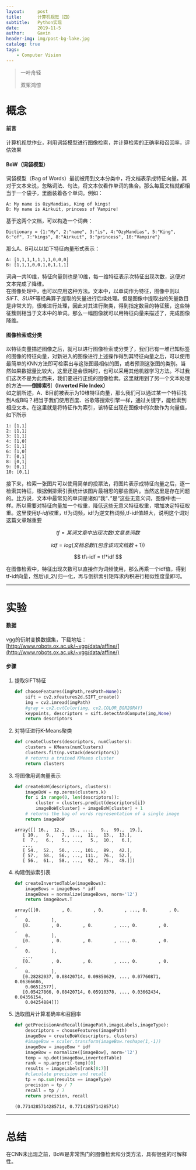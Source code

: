 ```yaml
---
layout:     post
title:      计算机视觉（四）
subtitle:   Python实现
date:       2019-11-5
author:     Gavin
header-img: img/post-bg-lake.jpg
catalog: true
tags:
    - Computer Vision
---
```


> 一叶舟轻
> 
> 双桨鸿惊

# 概念

#### 前言

计算机视觉作业，利用词袋模型进行图像检索，并计算检索的正确率和召回率，评估效果

#### BoW（词袋模型）

词袋模型（Bag of Words）最初被用到文本分类中，将文档表示成特征向量。其对于文本来说，忽略词法、句法，将文本仅看作单词的集合。那么每篇文档就都相当于一个袋子，里面装着各个单词。例如：  

```
A: My name is OzyMandias, King of kings!
B: My name is Airkuit, princess of Vampire!
```

基于这两个文档，可以构造一个词典：  

```
Dictionary = {1:"My", 2:"name", 3:"is", 4:"OzyMandias", 5:"King", 6:"of", 7:"kings", 8:"Airkuit", 9:"princess", 10:"Vampire"} 
```

那么A、B可以以如下特征向量形式表示：  

```
A: [1,1,1,1,1,1,1,0,0,0]
B: [1,1,1,0,0,1,0,1,1,1]
```  
词典一共10维，特征向量则也是10维，每一维特征表示次特征出现次数，这便对文本完成了降维。  
在图像处理中，也可以应用这种方法。文本中，以单词作为特征，图像中则以*SIFT*、*SURF*等经典算子提取的矢量进行后续处理。但是图像中提取出的矢量数目是非常大的，很难进行处理，因此对其进行聚类，得到指定数目的特征簇，这些特征簇则相当于文本中的单词。那么一幅图像就可以用特征向量来描述了，完成图像降维。

#### 图像检索或分类

以特征向量描述图像之后，就可以进行图像检索或分类了，我们已有一堆已知标签的图像的特征向量，对新进入的图像进行上述操作得到其特征向量之后，可以使用最简单的KNN方法即可检索出与这张图最相似的图，或者预测这张图的类别。当然如果数据量比较大，这里还是会很耗时，也可以采用其他机器学习方法。不过我们这次不是为此而来，我们要进行正统的图像检索。这里就用到了另一个文本处理的方法——**倒排索引（Inverted File Index）**  
如之前所述，A、B目前被表示为10维特征向量，那么我们可以通过某一个特征找到A或B吗？相当于我们使用百度、谷歌等搜索引擎一样，通过关键字，能检索到相应文本。在这里就是将特征作为索引，该特征出现在图像中的次数作为向量值，如下所示  

```
1: [1,1]
2: [1,1]
3: [1,1]
4: [1,0]
5: [1,1]
6: [1,0]
7: [0,1]
8: [0,1]
9: [0,1]
10: [0,1]
```

接下来，检索一张图片可以使用简单的投票法，将图片表示成特征向量之后，逐一检索其特征，根据倒排索引表统计该图片最相思的那些图片。当然这里是存在问题的。比方说，文本中最常见的单词是诸如”我“、”是“这些无意义词，图像中也一样。所以需要对特征向量加一个权重，降低这些无意义特征权重，增加决定特征权重。这里使用*tf\-idf*权重，tf为词频，idf为逆文档词频,tf\-idf值越大，说明这个词对这篇文章越重要  

$$ tf = 某词文章中出现次数 / 文章总词数 $$

$$ idf = log(文档总数/(包含该词文档数+1)) $$

$$ tf\-idf = tf*idf $$  

在图像检索中，特征出现次数可以直接作为词频使用，那么再乘一个idf值，得到tf\-idf向量，然后\\(l\_2\\)归一化，再与倒排索引矩阵求内积进行相似性度量即可。

---

# 实验

#### 数据

vgg的衍射变换数据集，下载地址：[http://www.robots.ox.ac.uk/~vgg/data/affine/](http://www.robots.ox.ac.uk/~vgg/data/affine/)

#### 步骤

1. 提取SIFT特征

	```py
	def chooseFeatures(imgPath,resPath=None):
	    sift = cv2.xfeatures2d.SIFT_create()
	    img = cv2.imread(imgPath)
	    #gray = cv2.cvtColor(img, cv2.COLOR_BGR2GRAY)
	    keypoints, descriptors = sift.detectAndCompute(img,None)
	    return descriptors
	```
2. 对特征进行K\-Means聚类

	```py
	def createClusters(descriptors, numClusters):  
	    clusters = KMeans(numClusters)
	    clusters.fit(np.vstack(descriptors))
	    # returns a trained KMeans cluster
	    return clusters
	```
3. 将图像用词向量表示

	```py
	def createBoW(descriptors, clusters):
	    imageBoW = np.zeros(clusters.k)
	    for i in range(0, len(descriptors)):
	        cluster = clusters.predict(descriptors[i])
	        imageBoW[cluster] = imageBoW[cluster] + 1
	    # returns the bag of words representation of a single image
	    return imageBoW
	```
	
	```
	array([[ 16.,  12.,  15., ...,   9.,  99.,  19.],
       [ 10.,   9.,   7., ...,  11.,  13.,  13.],
       [  7.,   6.,   5., ...,   5.,  10.,   6.],
       ...,
       [ 54.,  52.,  50., ..., 101.,  89.,  42.],
       [ 57.,  58.,  56., ..., 111.,  76.,  52.],
       [ 56.,  61.,  58., ...,  92.,  75.,  49.]])
	```
	
4. 构建倒排索引表
	
	```py
	def createInvertedTable(imageBows):
	    imageBows = imageBows * idf
	    imageBows = normalize(imageBows, norm='l2')
	    return imageBows.T
	```
	
	```
	array([[0.        , 0.        , 0.        , ..., 0.        , 0.        ,
        0.        ],
       [0.        , 0.        , 0.        , ..., 0.        , 0.        ,
        0.        ],
       [0.        , 0.        , 0.        , ..., 0.        , 0.        ,
        0.        ],
       ...,
       [0.        , 0.        , 0.        , ..., 0.        , 0.        ,
        0.        ],
       [0.28282037, 0.08420714, 0.09850629, ..., 0.07760871, 0.06366686,
        0.06512577],
       [0.05427866, 0.08420714, 0.05910378, ..., 0.03662434, 0.04356154,
        0.04254884]])
	```

5. 选取图片计算准确率和召回率

	```py
	def getPrecisionAndRecall(imagePath,imageLabels,imageType):
	    descriptors = chooseFeatures(imagePath)
	    imageBow = createBoW(descriptors, clusters)
	    #imageBow = scaler.transform(imageBow.reshape(1,-1))
	    imageBow = imageBow * idf
	    imageBow = normalize([imageBow], norm='l2')
	    temp = np.dot(imageBow,invertedTable)
	    rank = np.argsort(-temp)[0]
	    results = imageLabels[rank[0:7]]
	    #claculate precision and recall
	    tp = np.sum(results == imageType)
	    precision = tp / 7
	    recall = tp / 7
	    return precision, recall
	```

	```
	(0.7714285714285714, 0.7714285714285714)
	```

---

# 总结

在CNN未出现之前，BoW是非常热门的图像检索和分类方法，具有很强的可解释性。